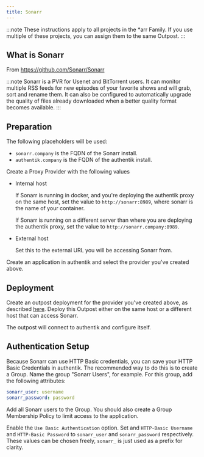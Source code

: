 ```yaml
---
title: Sonarr
---
```


:::note
These instructions apply to all projects in the \*arr Family. If you use multiple of these projects, you can assign them to the same Outpost.
:::

## What is Sonarr

From https://github.com/Sonarr/Sonarr

:::note
Sonarr is a PVR for Usenet and BitTorrent users. It can monitor multiple RSS feeds for new episodes of your favorite shows and will grab, sort and rename them. It can also be configured to automatically upgrade the quality of files already downloaded when a better quality format becomes available.
:::

## Preparation

The following placeholders will be used:

- `sonarr.company` is the FQDN of the Sonarr install.
- `authentik.company` is the FQDN of the authentik install.

Create a Proxy Provider with the following values

- Internal host

    If Sonarr is running in docker, and you're deploying the authentik proxy on the same host, set the value to `http://sonarr:8989`, where sonarr is the name of your container.

    If Sonarr is running on a different server than where you are deploying the authentik proxy, set the value to `http://sonarr.company:8989`.

- External host

    Set this to the external URL you will be accessing Sonarr from.

Create an application in authentik and select the provider you've created above.

## Deployment

Create an outpost deployment for the provider you've created above, as described [here](../../../docs/outposts/). Deploy this Outpost either on the same host or a different host that can access Sonarr.

The outpost will connect to authentik and configure itself.

## Authentication Setup

Because Sonarr can use HTTP Basic credentials, you can save your HTTP Basic Credentials in authentik. The recommended way to do this is to create a Group. Name the group "Sonarr Users", for example. For this group, add the following attributes:

```yaml
sonarr_user: username
sonarr_password: password
```
Add all Sonarr users to the Group. You should also create a Group Membership Policy to limit access to the application.

Enable the `Use Basic Authentication` option. Set and `HTTP-Basic Username` and `HTTP-Basic Password` to `sonarr_user` and `sonarr_password` respectively. These values can be chosen freely, `sonarr_` is just used as a prefix for clarity.
